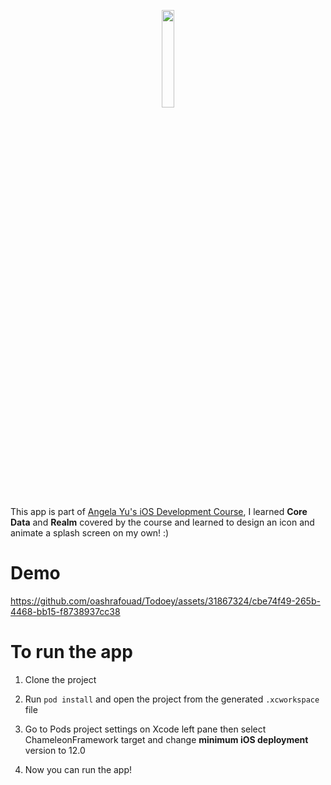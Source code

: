 <p align="center">
  <a>
    <img src="https://github.com/oashrafouad/Todoey/assets/31867324/621c5c13-78cc-4848-b345-3a55d385b356" width="20%">
  </a>
</p>

This app is part of [Angela Yu's iOS Development Course](https://www.udemy.com/course/ios-13-app-development-bootcamp/), I learned **Core Data** and **Realm** covered by the course and learned to design an icon and animate a splash screen on my own! :)

# Demo


https://github.com/oashrafouad/Todoey/assets/31867324/cbe74f49-265b-4468-bb15-f8738937cc38




# To run the app

1. Clone the project
  
2. Run `pod install` and open the project from the generated `.xcworkspace` file
  
3. Go to Pods project settings on Xcode left pane then select ChameleonFramework target and change **minimum iOS deployment** version to 12.0
  
4. Now you can run the app!
